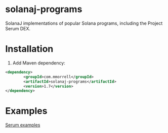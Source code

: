 # solanaj-programs

SolanaJ implementations of popular Solana programs, including the Project Serum DEX.

# Installation
1. Add Maven dependency:

```xml
<dependency>
        <groupId>com.mmorrell</groupId>
        <artifactId>solanaj-programs</artifactId>
        <version>1.7</version>
</dependency>
```

# Examples
[Serum examples](https://github.com/skynetcap/solanaj-programs/blob/master/serum/README.md)

